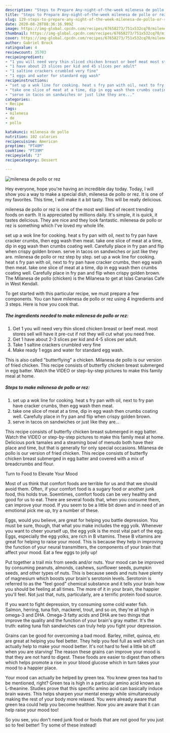 ```yaml
---
description: "Steps to Prepare Any-night-of-the-week milenesa de pollo or rez"
title: "Steps to Prepare Any-night-of-the-week milenesa de pollo or rez"
slug: 129-steps-to-prepare-any-night-of-the-week-milenesa-de-pollo-or-rez
date: 2020-08-28T08:36:16.999Z
image: https://img-global.cpcdn.com/recipes/67658273/751x532cq70/milenesa-de-pollo-or-rez-recipe-main-photo.jpg
thumbnail: https://img-global.cpcdn.com/recipes/67658273/751x532cq70/milenesa-de-pollo-or-rez-recipe-main-photo.jpg
cover: https://img-global.cpcdn.com/recipes/67658273/751x532cq70/milenesa-de-pollo-or-rez-recipe-main-photo.jpg
author: Gabriel Brock
ratingvalue: 4
reviewcount: 35703
recipeingredient:
- "1 you will need very thin sliced chicken breast or beef meat most stores sell will have it precut if not they will cut what you need free"
- "1 have about 23 slices per kid and 45 slices per adult"
- "1 saltine crackers crumbled very fine"
- "1 eggs and water for standard egg wash"
recipeinstructions:
- "set up a wok line for cooking. heat s fry pan with oil, next to fry pan have cracker crumbs, then egg wash then meat."
- "take one slice of meat at a time, dip in egg wash then crumbs coating well. Carefully place in fry pan and flip when crispy golden brown."
- "serve in tacos on sandwiches or just like they are..."
categories:
- Recipe
tags:
- milenesa
- de
- pollo

katakunci: milenesa de pollo 
nutrition: 102 calories
recipecuisine: American
preptime: "PT40M"
cooktime: "PT39M"
recipeyield: "3"
recipecategory: Dessert

---
```



![milenesa de pollo or rez](https://img-global.cpcdn.com/recipes/67658273/751x532cq70/milenesa-de-pollo-or-rez-recipe-main-photo.jpg)

Hey everyone, hope you're having an incredible day today. Today, I will show you a way to make a special dish, milenesa de pollo or rez. It is one of my favorites. This time, I will make it a bit tasty. This will be really delicious.

milenesa de pollo or rez is one of the most well liked of recent trending foods on earth. It is appreciated by millions daily. It's simple, it is quick, it tastes delicious. They are nice and they look fantastic. milenesa de pollo or rez is something which I've loved my whole life.

set up a wok line for cooking. heat s fry pan with oil, next to fry pan have cracker crumbs, then egg wash then meat. take one slice of meat at a time, dip in egg wash then crumbs coating well. Carefully place in fry pan and flip when crispy golden brown. serve in tacos on sandwiches or just like they are. milenesa de pollo or rez step by step. set up a wok line for cooking. heat s fry pan with oil, next to fry pan have cracker crumbs, then egg wash then meat. take one slice of meat at a time, dip in egg wash then crumbs coating well. Carefully place in fry pan and flip when crispy golden brown. The Milanesa de pollo (chicken) is the Milanesa to get at Islas Canarias Cafe in West Kendall.


To get started with this particular recipe, we must prepare a few components. You can have milenesa de pollo or rez using 4 ingredients and 3 steps. Here is how you cook that.

<!--inarticleads1-->

##### The ingredients needed to make milenesa de pollo or rez:

1. Get 1 you will need very thin sliced chicken breast or beef meat. most stores sell will have it pre-cut if not they will cut what you need free.
1. Get 1 have about 2-3 slices per kid and 4-5 slices per adult.
1. Take 1 saltine crackers crumbled very fine
1. Make ready 1 eggs and water for standard egg wash.


This is also called &#34;butterflying&#34; a chicken. Milanesa de pollo is our version of fried chicken. This recipe consists of butterfly chicken breast submerged in egg batter. Watch the VIDEO or step-by-step pictures to make this family meal at home. 

<!--inarticleads2-->

##### Steps to make milenesa de pollo or rez:

1. set up a wok line for cooking. heat s fry pan with oil, next to fry pan have cracker crumbs, then egg wash then meat.
1. take one slice of meat at a time, dip in egg wash then crumbs coating well. Carefully place in fry pan and flip when crispy golden brown.
1. serve in tacos on sandwiches or just like they are...


This recipe consists of butterfly chicken breast submerged in egg batter. Watch the VIDEO or step-by-step pictures to make this family meal at home. Delicious pork tamales and a steaming bowl of menudo both have their place and time, but that is generally for only special occasions. Milanesa de pollo is our version of fried chicken. This recipe consists of butterfly chicken breast submerged in egg batter and covered with a mix of breadcrumbs and flour. 

Turn to Food to Elevate Your Mood


Most of us think that comfort foods are terrible for us and that we should avoid them. Often, if your comfort food is a sugary food or another junk food, this holds true. Soemtimes, comfort foods can be very healthy and good for us to eat. There are several foods that, when you consume them, can improve your mood. If you seem to be a little bit down and in need of an emotional pick me up, try a number of these.

Eggs, would you believe, are great for helping you battle depression. You must be sure, though, that what you make includes the egg yolk. Whenever you want to cheer yourself up, the egg yolk is the most vital part of the egg. Eggs, especially the egg yolks, are rich in B vitamins. These B vitamins are great for helping to raise your mood. This is because they help in improving the function of your neural transmitters, the components of your brain that affect your mood. Eat a few eggs to jolly up!

Put together a trail mix from seeds and/or nuts. Your mood can be improved by consuming peanuts, almonds, cashews, sunflower seeds, pumpkin seeds, and other types of nuts. This is because seeds and nuts have plenty of magnesium which boosts your brain's serotonin levels. Serotonin is referred to as the "feel good" chemical substance and it tells your brain how you should be feeling at all times. The more of it in your brain, the happier you'll feel. Not just that, nuts, particularly, are a terrific protein food source.

If you want to fight depression, try consuming some cold water fish. Salmon, herring, tuna fish, mackerel, trout, and so on, they're all high in omega-3 and DHA. Omega-3 fatty acids and DHA are two things that improve the quality and the function of your brain's gray matter. It's the truth: eating tuna fish sandwiches can truly help you fight your depression. 

Grains can be good for overcoming a bad mood. Barley, millet, quinoa, etc are great at helping you feel better. They help you feel full as well which can actually help to make your mood better. It's not hard to feel a little bit off when you are starving! The reason these grains can improve your mood is that they are not hard to digest. These foods are easier to digest than others which helps promote a rise in your blood glucose which in turn takes your mood to a happier place.

Your mood can actually be helped by green tea. You knew green tea had to be mentioned, right? Green tea is high in a particular amino acid known as L-theanine. Studies prove that this specific amino acid can basically induce brain waves. This helps sharpen your mental energy while simultaneously making the rest of your body more relaxed. You were already aware that green tea could help you become healthier. Now you are aware that it can help raise your mood too!

So you see, you don't need junk food or foods that are not good for you just so to feel better! Try some of these instead!

